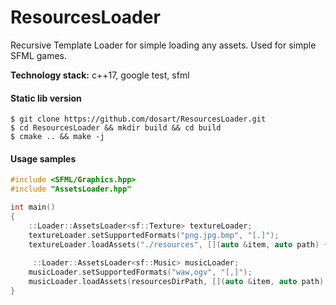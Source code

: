 # ResourcesLoader

Recursive Template Loader for simple loading any assets. Used for simple SFML games. 

**Technology stack:** c++17, google test, sfml

#### Static lib version
```console
$ git clone https://github.com/dosart/ResourcesLoader.git
$ cd ResourcesLoader && mkdir build && cd build
$ cmake .. && make -j
```

#### Usage samples

```C++
#include <SFML/Graphics.hpp>
#include "AssetsLoader.hpp"

int main()
{
    ::Loader::AssetsLoader<sf::Texture> textureLoader;
    textureLoader.setSupportedFormats("png.jpg.bmp", "[.]");
    textureLoader.loadAssets("./resources", [](auto &item, auto path) { item.loadFromFile(path.string()); });
    
     ::Loader::AssetsLoader<sf::Music> musicLoader;
    musicLoader.setSupportedFormats("waw,ogv", "[,]");
    musicLoader.loadAssets(resourcesDirPath, [](auto &item, auto path) { item.openFromFile(path.string()); });
}
```
